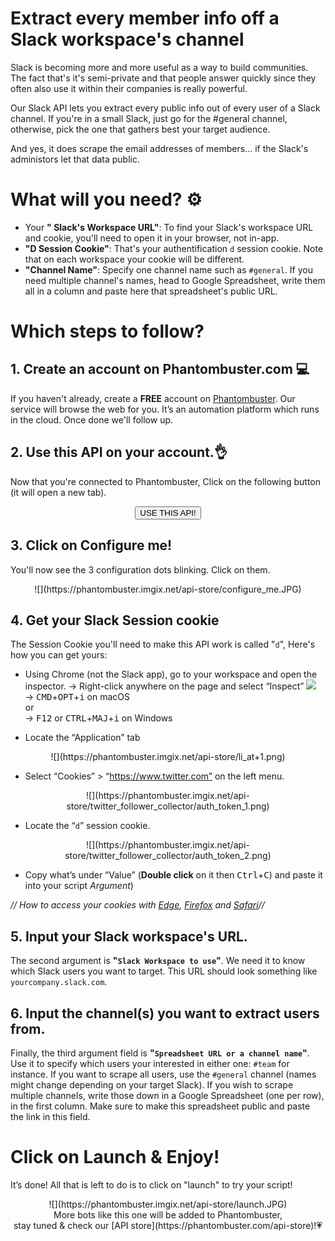 # Extract every member info off a Slack workspace's channel

Slack is becoming more and more useful as a way to build communities. The fact that's it's semi-private and that people answer quickly since they often also use it within their companies is really powerful. 

Our Slack API lets you extract every public info out of every user of a Slack channel. If you're in a small Slack, just go for the #general channel, otherwise, pick the one that gathers best your target audience.

And yes, it does scrape the email addresses of members... if the Slack's administors let that data public.

# What will you need? ⚙️ 
- Your **" Slack's Workspace URL"**: To find your Slack's workspace URL and cookie, you'll need to open it in your browser, not in-app.
- **"D Session Cookie"**: That's your authentification `d` session cookie. Note that on each workspace your cookie will be different.
- **"Channel Name"**: Specify one channel name such as `#general`. If you need multiple channel's names, head to Google Spreadsheet, write them all in a column and paste here that spreadsheet's public URL.

# Which steps to follow?
## 1. Create an account on Phantombuster.com 💻
If you haven't already, create a **FREE** account on [Phantombuster](https://phantombuster.com/register). Our service will browse the web for you. It’s an automation platform which runs in the cloud. Once done we'll follow up.

## 2. Use this API on your account.👌
Now that you're connected to Phantombuster, Click on the following button (it will open a new tab).

<center><button type="button" class="btn btn-warning callToAction" onclick="useThisApi()">USE THIS API!</button></center>

## 3. Click on Configure me!
You'll now see the 3 configuration dots blinking. Click on them.

<center>![](https://phantombuster.imgix.net/api-store/configure_me.JPG)</center>

## 4. Get your Slack Session cookie 
The Session Cookie you'll need to make this API work is called "`d`",
Here's how you can get yours:

* Using Chrome (not the Slack app), go to your workspace and open the inspector.
→ Right-click anywhere on the page and select “Inspect” ![](https://phantombuster.imgix.net/api-store/Inspect+browser.png)  
→ <kbd>CMD</kbd>+<kbd>OPT</kbd>+<kbd>i</kbd> on macOS  
or  
→ <kbd>F12</kbd> or <kbd>CTRL</kbd>+<kbd>MAJ</kbd>+<kbd>i</kbd> on Windows

* Locate the “Application” tab

<center>![](https://phantombuster.imgix.net/api-store/li_at+1.png)</center>

* Select “Cookies” > “https://www.twitter.com” on the left menu.

<center>![](https://phantombuster.imgix.net/api-store/twitter_follower_collector/auth_token_1.png)</center>

* Locate the “`d`” session cookie.

<center>![](https://phantombuster.imgix.net/api-store/twitter_follower_collector/auth_token_2.png)</center/>

* Copy what’s under “Value” (**Double click** on it then <kbd>Ctrl</kbd>+<kbd>C</kbd>) and paste it into your script _Argument_)

_// How to access your cookies with <a href="https://docs.microsoft.com/en-us/microsoft-edge/devtools-guide/debugger/cookies" target="_blank">Edge</a>, <a href="https://developer.mozilla.org/en-US/docs/Tools/Storage_Inspector" target="_blank">Firefox</a> and <a href="https://www.macobserver.com/tmo/article/see_full_cookie_details_in_safari_5.1" target="_blank">Safari</a>//_

## 5. Input your Slack workspace's URL.
The second argument is **"`Slack Workspace to use`"**. We need it to know which Slack users you want to target.
This URL should look something like `yourcompany.slack.com`.

## 6. Input the channel(s) you want to extract users from.
Finally, the third argument field is **"`Spreadsheet URL or a channel name`"**. Use it to specify which users your interested in either one: `#team` for instance. 
If you want to scrape all users, use the `#general` channel (names might change depending on your target Slack).
If you wish to scrape multiple channels, write those down in a Google Spreadsheet (one per row), in the first column. Make sure to make this spreadsheet public and paste the link in this field.


# Click on Launch & Enjoy!
It’s done! All that is left to do is to click on "launch" to try your script!
<center>![](https://phantombuster.imgix.net/api-store/launch.JPG)</center>

<center>More bots like this one will be added to Phantombuster,</center>
<center>stay tuned & check our [API store](https://phantombuster.com/api-store)!💗</center>
